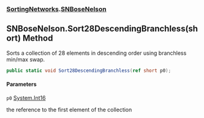 ### [SortingNetworks](SortingNetworks.md 'SortingNetworks').[SNBoseNelson](SortingNetworks.SNBoseNelson.md 'SortingNetworks.SNBoseNelson')

## SNBoseNelson.Sort28DescendingBranchless(short) Method

Sorts a collection of 28 elements in descending order using branchless min/max swap.

```csharp
public static void Sort28DescendingBranchless(ref short p0);
```
#### Parameters

<a name='SortingNetworks.SNBoseNelson.Sort28DescendingBranchless(short).p0'></a>

`p0` [System.Int16](https://docs.microsoft.com/en-us/dotnet/api/System.Int16 'System.Int16')

the reference to the first element of the collection
